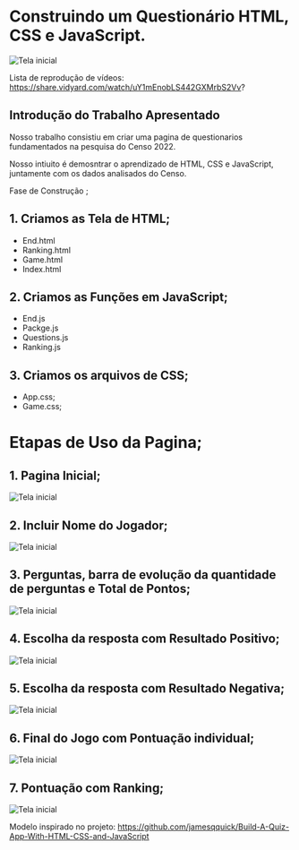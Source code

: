 # Construindo um Questionário HTML, CSS e JavaScript.

![Tela inicial](./imagem/primeira_tela.png)

Lista de reprodução de vídeos: https://share.vidyard.com/watch/uY1mEnobLS442GXMrbS2Vv?

## Introdução do Trabalho Apresentado 

Nosso trabalho consistiu em criar uma pagina de questionarios fundamentados na pesquisa do Censo 2022.

Nosso intiuito é demosntrar o aprendizado de HTML, CSS e JavaScript, juntamente com os dados analisados do Censo.

Fase de Construção ;

## 1. Criamos as Tela de HTML;

- End.html
- Ranking.html
- Game.html
- Index.html
  
## 2. Criamos as Funções em JavaScript;

- End.js
- Packge.js
- Questions.js 
- Ranking.js
  
## 3. Criamos os arquivos de CSS;

- App.css;
- Game.css;


# Etapas de Uso da Pagina;

## 1. Pagina Inicial;
![Tela inicial](./imagem/primeira_tela.png)

## 2. Incluir Nome do Jogador;

![Tela inicial](./imagem/NomeJogador.png)

## 3. Perguntas, barra de evolução da quantidade de perguntas e Total de Pontos;

![Tela inicial](./imagem/PerguntasBarradeEveolucao.png)

## 4. Escolha da resposta com Resultado Positivo;

![Tela inicial](./imagem/RespostaCorreta.png)

## 5. Escolha da resposta com Resultado Negativa;

![Tela inicial](./imagem/respostaErrada.png)

## 6. Final do Jogo com Pontuação individual;

![Tela inicial](./imagem/FinalJogo.png)

## 7. Pontuação com Ranking;

![Tela inicial](./imagem/Pontuação.png)





Modelo inspirado no projeto: 
https://github.com/jamesqquick/Build-A-Quiz-App-With-HTML-CSS-and-JavaScript


